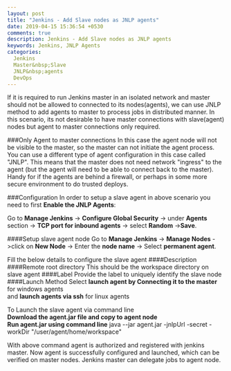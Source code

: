 ```yaml
---
layout: post
title: "Jenkins - Add Slave nodes as JNLP agents"
date: 2019-04-15 15:36:54 +0530
comments: true
description: Jenkins - Add Slave nodes as JNLP agents
keywords: Jenkins, JNLP Agents
categories:
  Jenkins
  Master&nbsp;Slave
  JNLP&nbsp;agents
  DevOps
---
```



If it is required to run Jenkins master in an isolated network and master should not be allowed to connected to its nodes(agents), we can use JNLP method to add agents to master to process jobs in distributed manner. In this scenario, its not desirable to have master connections with slave(agent) nodes but agent to master connections only required. <!--more-->

###Only Agent to master connections
In this case the agent node will not be visible to the master, so the master can not initiate the agent process. You can use a different type of agent configuration in this case called "JNLP". This means that the master does not need network "ingress" to the agent (but the agent will need to be able to connect back to the master). Handy for if the agents are behind a firewall, or perhaps in some more secure environment to do trusted deploys.

###Configuration
In order to setup a slave agent in above scenario you need to first **Enable the JNLP Agents**:

Go to **Manage Jenkins** -> **Configure Global Security** -> under **Agents** section -> **TCP port for inbound agents** -> select **Random** ->**Save**. 

####Setup slave agent node
Go to **Manage Jenkins** -> **Manage Nodes** ->click on **New Node** -> Enter the **node name** -> Select **permanent agent**. 

Fill the below details to configure the slave agent
####Description
####Remote root directory
This should be the workspace directory on slave agent
####Label
Provide the label to uniquely identify the slave node
####Launch Method
Select **launch agent by Connecting it to the master** for windows agents  <br />
and **launch agents via ssh** for linux agents


To Launch the slave agent via command line  <br />
**Download the agent.jar file and copy to agent node**  <br />
**Run agent.jar using command line** 
	java --jar agent.jar -jnlpUrl <jenkins master url> -secret <secret given on node configuration> -workDir "/user/agent/home/workspace"

With above command agent is authorized and registered with jenkins master. Now agent is successfully configured and launched, which can be verified on master nodes. Jenkins master can delegate jobs to agent node.
